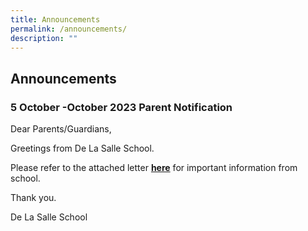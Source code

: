 ```yaml
---
title: Announcements
permalink: /announcements/
description: ""
---
```

## Announcements


### 5 October -October 2023 Parent Notification


Dear Parents/Guardians,
  
Greetings from De La Salle School. 

Please refer to the attached letter [**here**](/files/2%20oct%202023%20pn.pdf) for important information from school. 

Thank you.
  

De La Salle School